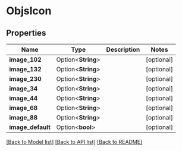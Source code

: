 # ObjsIcon

## Properties

Name | Type | Description | Notes
------------ | ------------- | ------------- | -------------
**image_102** | Option<**String**> |  | [optional]
**image_132** | Option<**String**> |  | [optional]
**image_230** | Option<**String**> |  | [optional]
**image_34** | Option<**String**> |  | [optional]
**image_44** | Option<**String**> |  | [optional]
**image_68** | Option<**String**> |  | [optional]
**image_88** | Option<**String**> |  | [optional]
**image_default** | Option<**bool**> |  | [optional]

[[Back to Model list]](../README.md#documentation-for-models) [[Back to API list]](../README.md#documentation-for-api-endpoints) [[Back to README]](../README.md)


